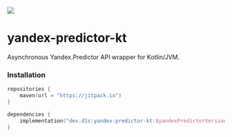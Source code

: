 [![](https://jitpack.io/v/d1snin/yandex-predictor-kt.svg)](https://jitpack.io/#d1snin/yandex-predictor-kt)

# yandex-predictor-kt

Asynchronous Yandex.Predictor API wrapper for Kotlin/JVM.

### Installation

```kotlin
repositories {
    maven(url = "https://jitpack.io")
}

dependencies {
    implementation("dev.d1s:yandex-predictor-kt:$yandexPredictorVersion")
}
```